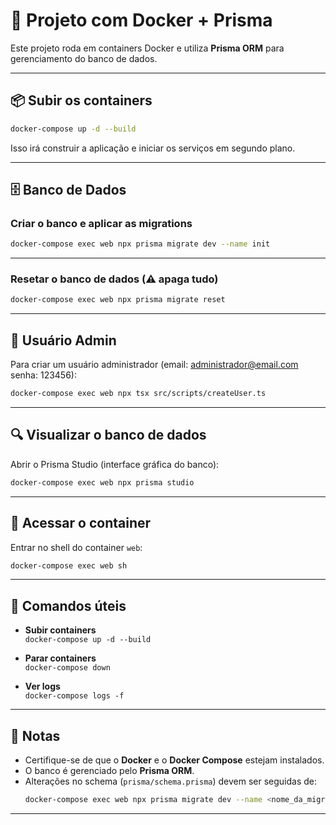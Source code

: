 # 🚀 Projeto com Docker + Prisma

Este projeto roda em containers Docker e utiliza **Prisma ORM** para gerenciamento do banco de dados.

---

## 📦 Subir os containers

```bash
docker-compose up -d --build
```

Isso irá construir a aplicação e iniciar os serviços em segundo plano.

---

## 🗄️ Banco de Dados

### Criar o banco e aplicar as migrations
```bash
docker-compose exec web npx prisma migrate dev --name init
```

---

### Resetar o banco de dados (⚠️ apaga tudo)
```bash
docker-compose exec web npx prisma migrate reset
```

---

## 👤 Usuário Admin

Para criar um usuário administrador (email: administrador@email.com senha: 123456):
```bash
docker-compose exec web npx tsx src/scripts/createUser.ts
```

---

## 🔍 Visualizar o banco de dados

Abrir o Prisma Studio (interface gráfica do banco):
```bash
docker-compose exec web npx prisma studio
```

---

## 🐚 Acessar o container

Entrar no shell do container `web`:
```bash
docker-compose exec web sh
```

---

## 📌 Comandos úteis

- **Subir containers**  
  `docker-compose up -d --build`

- **Parar containers**  
  `docker-compose down`

- **Ver logs**  
  `docker-compose logs -f`

---

## 📝 Notas

- Certifique-se de que o **Docker** e o **Docker Compose** estejam instalados.  
- O banco é gerenciado pelo **Prisma ORM**.  
- Alterações no schema (`prisma/schema.prisma`) devem ser seguidas de:
  ```bash
  docker-compose exec web npx prisma migrate dev --name <nome_da_migration>
  ```

---
